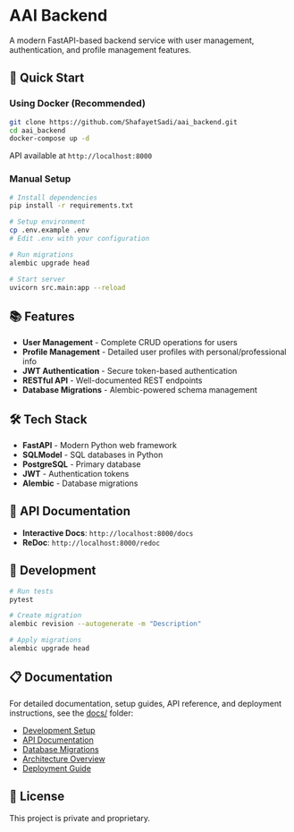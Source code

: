 # AAI Backend

A modern FastAPI-based backend service with user management, authentication, and profile management features.

## 🚀 Quick Start

### Using Docker (Recommended)

```bash
git clone https://github.com/ShafayetSadi/aai_backend.git
cd aai_backend
docker-compose up -d
```

API available at `http://localhost:8000`

### Manual Setup

```bash
# Install dependencies
pip install -r requirements.txt

# Setup environment
cp .env.example .env
# Edit .env with your configuration

# Run migrations
alembic upgrade head

# Start server
uvicorn src.main:app --reload
```

## 📚 Features

- **User Management** - Complete CRUD operations for users
- **Profile Management** - Detailed user profiles with personal/professional info
- **JWT Authentication** - Secure token-based authentication
- **RESTful API** - Well-documented REST endpoints
- **Database Migrations** - Alembic-powered schema management

## 🛠️ Tech Stack

- **FastAPI** - Modern Python web framework
- **SQLModel** - SQL databases in Python
- **PostgreSQL** - Primary database
- **JWT** - Authentication tokens
- **Alembic** - Database migrations

## 📖 API Documentation

- **Interactive Docs**: `http://localhost:8000/docs`
- **ReDoc**: `http://localhost:8000/redoc`

## 🔧 Development

```bash
# Run tests
pytest

# Create migration
alembic revision --autogenerate -m "Description"

# Apply migrations
alembic upgrade head
```

## 📋 Documentation

For detailed documentation, setup guides, API reference, and deployment instructions, see the [docs/](./docs/) folder:

- [Development Setup](./docs/development-setup.md)
- [API Documentation](./docs/api-documentation.md)
- [Database Migrations](./docs/database-migrations.md)
- [Architecture Overview](./docs/architecture.md)
- [Deployment Guide](./docs/deployment.md)

## 📄 License

This project is private and proprietary.
